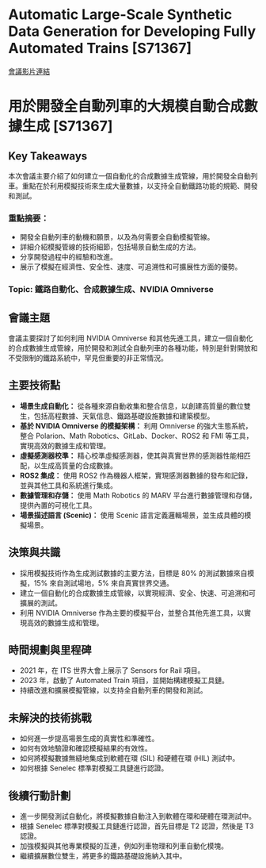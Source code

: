 # Automatic Large-Scale Synthetic Data Generation for Developing Fully Automated Trains [S71367]
[會議影片連結](https://www.nvidia.com/gtc/session-catalog/?search=Automatic%20Large-Scale%20Synthetic%20Data%20Generation%20for%20Developing%20Fully%20Automated%20Trains%20%5BS71367%5D&tab.catalogallsessionstab=16566177511100015Kus#/session/1725817067801001L1h6)
# 用於開發全自動列車的大規模自動合成數據生成 [S71367]

## Key Takeaways
本次會議主要介紹了如何建立一個自動化的合成數據生成管線，用於開發全自動列車。重點在於利用模擬技術來生成大量數據，以支持全自動鐵路功能的規範、開發和測試。
### 重點摘要：
*   開發全自動列車的動機和願景，以及為何需要全自動模擬管線。
*   詳細介紹模擬管線的技術細節，包括場景自動生成的方法。
*   分享開發過程中的經驗和改進。
*   展示了模擬在經濟性、安全性、速度、可追溯性和可擴展性方面的優勢。
### Topic: 鐵路自動化、合成數據生成、NVIDIA Omniverse

## 會議主題
會議主要探討了如何利用 NVIDIA Omniverse 和其他先進工具，建立一個自動化的合成數據生成管線，用於開發和測試全自動列車的各種功能，特別是針對開放和不受限制的鐵路系統中，罕見但重要的非正常情況。

## 主要技術點
*   **場景生成自動化：** 從各種來源自動收集和整合信息，以創建高質量的數位雙生，包括高程數據、天氣信息、鐵路基礎設施數據和建築模型。
*   **基於 NVIDIA Omniverse 的模擬架構：** 利用 Omniverse 的強大生態系統，整合 Polarion、Math Robotics、GitLab、Docker、ROS2 和 FMI 等工具，實現高效的數據生成和管理。
*   **虛擬感測器校準：** 精心校準虛擬感測器，使其與真實世界的感測器性能相匹配，以生成高質量的合成數據。
*   **ROS2 集成：** 使用 ROS2 作為機器人框架，實現感測器數據的發布和記錄，並與其他工具和系統進行集成。
*   **數據管理和存儲：** 使用 Math Robotics 的 MARV 平台進行數據管理和存儲，提供內置的可視化工具。
*   **場景描述語言 (Scenic)：** 使用 Scenic 語言定義邏輯場景，並生成具體的模擬場景。

## 決策與共識
*   採用模擬技術作為生成測試數據的主要方法，目標是 80% 的測試數據來自模擬，15% 來自測試場地，5% 來自真實世界交通。
*   建立一個自動化的合成數據生成管線，以實現經濟、安全、快速、可追溯和可擴展的測試。
*   利用 NVIDIA Omniverse 作為主要的模擬平台，並整合其他先進工具，以實現高效的數據生成和管理。

## 時間規劃與里程碑
*   2021 年，在 ITS 世界大會上展示了 Sensors for Rail 項目。
*   2023 年，啟動了 Automated Train 項目，並開始構建模擬工具鏈。
*   持續改進和擴展模擬管線，以支持全自動列車的開發和測試。

## 未解決的技術挑戰
*   如何進一步提高場景生成的真實性和準確性。
*   如何有效地驗證和確認模擬結果的有效性。
*   如何將模擬數據無縫地集成到軟體在環 (SIL) 和硬體在環 (HIL) 測試中。
*   如何根據 Senelec 標準對模擬工具鏈進行認證。

## 後續行動計劃
*   進一步開發測試自動化，將模擬數據自動注入到軟體在環和硬體在環測試中。
*   根據 Senelec 標準對模擬工具鏈進行認證，首先目標是 T2 認證，然後是 T3 認證。
*   加強模擬與其他專業模擬的互連，例如列車物理和列車自動化模塊。
*   繼續擴展數位雙生，將更多的鐵路基礎設施納入其中。
